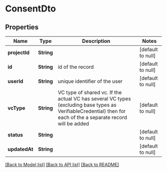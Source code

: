 # ConsentDto

## Properties

| Name          | Type       | Description                                                                                                                                                     | Notes             |
| ------------- | ---------- | --------------------------------------------------------------------------------------------------------------------------------------------------------------- | ----------------- |
| **projectId** | **String** |                                                                                                                                                                 | [default to null] |
| **id**        | **String** | id of the record                                                                                                                                                | [default to null] |
| **userId**    | **String** | unique identifier of the user                                                                                                                                   | [default to null] |
| **vcType**    | **String** | VC type of shared vc. If the actual VC has several VC types (excluding base types as VerifiableCredential) then for each of the a separate record will be added | [default to null] |
| **status**    | **String** |                                                                                                                                                                 | [default to null] |
| **updatedAt** | **String** |                                                                                                                                                                 | [default to null] |

[[Back to Model list]](../README.md#documentation-for-models) [[Back to API list]](../README.md#documentation-for-api-endpoints) [[Back to README]](../README.md)
